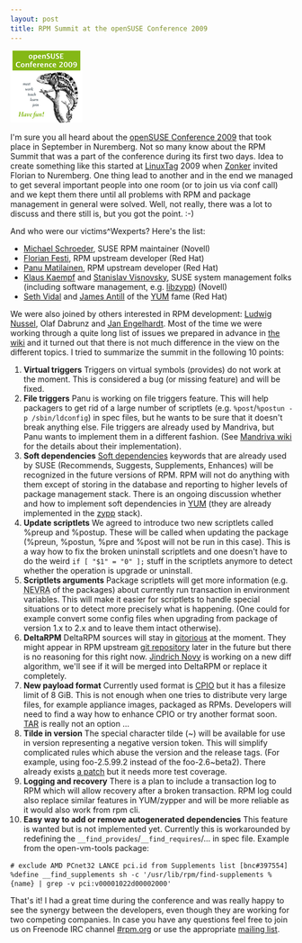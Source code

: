 ```yaml
---
layout: post
title: RPM Summit at the openSUSE Conference 2009
---
```


![osc09](/assets/osc09.png)

I'm sure you all heard about the [openSUSE Conference 2009](http://en.opensuse.org/OpenSUSE_Conf_2009) that took place in September in Nuremberg. Not so many know about the RPM Summit that was a part of the conference during its first two days. Idea to create something like this started at [LinuxTag](http://www.linuxtag.org/) 2009 when [Zonker](http://zonker.opensuse.org/) invited Florian to Nuremberg. One thing lead to another and in the end we managed to get several important people into one room (or to join us via conf call) and we kept them there until all problems with RPM and package management in general were solved. Well, not really, there was a lot to discuss and there still is, but you got the point. :-)

And who were our victims^Wexperts? Here's the list:

* [Michael Schroeder](http://en.opensuse.org/User:Mlschroe), SUSE RPM maintainer (Novell)
* [Florian Festi](http://fedoraproject.org/wiki/User:Ffesti), RPM upstream developer (Red Hat)
* [Panu Matilainen](http://fedoraproject.org/wiki/PanuMatilainen), RPM upstream developer (Red Hat)
* [Klaus Kaempf](http://news.opensuse.org/2008/05/23/people-of-opensuse-klaus-kampf/) and [Stanislav Visnovsky](http://lizards.opensuse.org/author/visnov/), SUSE system management folks (including software management, e.g. [libzypp](http://en.opensuse.org/Libzypp)) (Novell)
* [Seth Vidal](http://fedoraproject.org/wiki/User:Skvidal) and [James Antill](http://james-antill.name/) of the [YUM](http://yum.baseurl.org/) fame (Red Hat)

We were also joined by others interested in RPM development: [Ludwig Nussel](http://www.suse.de/~lnussel/), Olaf Dabrunz and [Jan Engelhardt](http://news.opensuse.org/2009/04/23/people-of-opensuse-jan-engelhardt/). Most of the time we were working through a quite long list of issues we prepared in advance in [the wiki](http://rpm.org/wiki/Problems) and it turned out that there is not much difference in the view on the different topics. I tried to summarize the summit in the following 10 points:

1. **Virtual triggers** Triggers on virtual symbols (provides) do not work at the moment. This is considered a bug (or missing feature) and will be fixed.
2. **File triggers** Panu is working on file triggers feature. This will help packagers to get rid of a large number of scriptlets (e.g. `%post`/`%postun -p /sbin/ldconfig`) in spec files, but he wants to be sure that it doesn't break anything else. File triggers are already used by Mandriva, but Panu wants to implement them in a different fashion. (See [Mandriva wiki](http://wiki.mandriva.com/en/Rpm_filetriggers) for the details about their implementation).
3. **Soft dependencies** [Soft dependencies](http://en.opensuse.org/Software_Management/Dependencies) keywords that are already used by SUSE (Recommends, Suggests, Supplements, Enhances) will be recognized in the future versions of RPM. RPM will not do anything with them except of storing in the database and reporting to higher levels of package management stack. There is an ongoing discussion whether and how to implement soft dependencies in [YUM](http://yum.baseurl.org/) (they are already implemented in the [zypp](http://en.opensuse.org/Libzypp) stack).
4. **Update scriptlets** We agreed to introduce two new scriptlets called %preup and %postup. These will be called when updating the package (%preun, %postun, %pre and %post will not be run in this case). This is a way how to fix the broken uninstall scriptlets and one doesn't have to do the weird `if [ "$1" = "0" ];` stuff in the scriptlets anymore to detect whether the operation is upgrade or uninstall.
5. **Scriptlets arguments** Package scriptlets will get more information (e.g. <abbr title="name, epoch, version, release, architecture">NEVRA</abbr> of the packages) about currently run transaction in environment variables. This will make it easier for scriptlets to handle special situations or to detect more precisely what is happening. (One could for example convert some config files when upgrading from package of version 1.x to 2.x and to leave them intact otherwise).
6. **DeltaRPM** DeltaRPM sources will stay in [gitorious](http://gitorious.org/deltarpm) at the moment. They might appear in RPM upstream [git repository](http://rpm.org/gitweb) later in the future but there is no reasoning for this right now. [Jindrich Novy](http://people.redhat.com/jnovy/) is working on a new diff algorithm, we'll see if it will be merged into DeltaRPM or replace it completely.
7. **New payload format** Currently used format is [CPIO](http://en.wikipedia.org/wiki/Cpio) but it has a filesize limit of 8 GiB. This is not enough when one tries to distribute very large files, for example appliance images, packaged as RPMs. Developers will need to find a way how to enhance CPIO or try another format soon. [TAR](http://en.wikipedia.org/wiki/Tar_(file_format)) is really not an option ...
8. **Tilde in version** The special character tilde (~) will be available for use in version representing a negative version token. This will simplify complicated rules which abuse the version and the release tags. (For example, using foo-2.5.99.2 instead of the foo-2.6~beta2). There already exists [a patch](http://www.rpm.org/ticket/56) but it needs more test coverage.
11. **Logging and recovery**
There is a plan to include a transaction log to RPM which will allow recovery after a broken transaction. RPM log could also replace similar features in YUM/zypper and will be more reliable as it would also work from rpm cli.
10. **Easy way to add or remove autogenerated dependencies** This feature is wanted but is not implemented yet. Currently this is workarounded by redefining the `__find_provides`/`__find_requires`/... in spec file. Example from the open-vm-tools package:

~~~
# exclude AMD PCnet32 LANCE pci.id from Supplements list [bnc#397554]
%define __find_supplements sh -c '/usr/lib/rpm/find-supplements %{name} | grep -v pci:v00001022d00002000'
~~~

That's it! I had a great time during the conference and was really happy to see the synergy between the developers, even though they are working for two competing companies. In case you have any questions feel free to join us on Freenode IRC channel [#rpm.org](irc://irc.freenode.net/rpm.org) or use the appropriate [mailing list](http://lists.rpm.org/).
